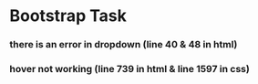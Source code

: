 # Bootstrap Task
### there is an error in dropdown (line 40 & 48 in html)
### hover not working (line 739 in html & line 1597 in css)
